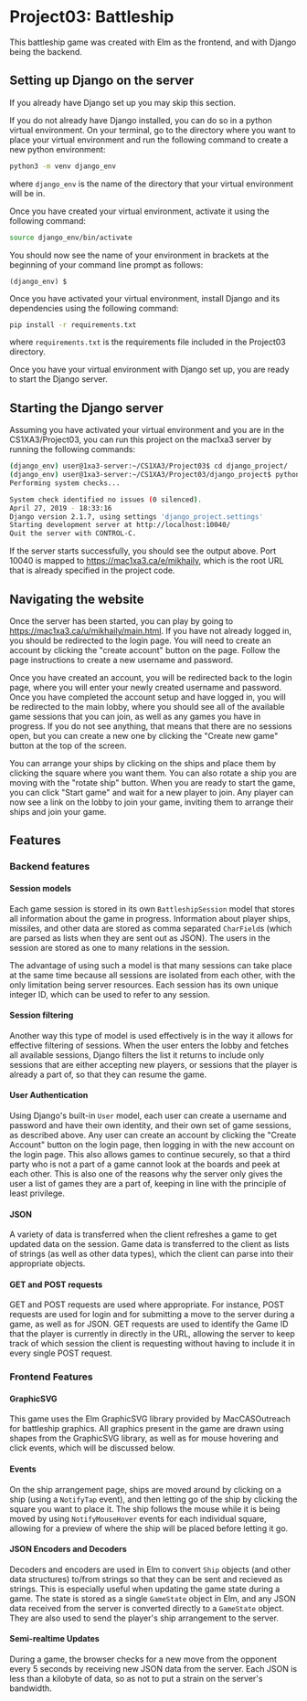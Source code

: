 # Project03: Battleship

This battleship game was created with Elm as the frontend, and with Django being the backend.

## Setting up Django on the server

If you already have Django set up you may skip this section.

If you do not already have Django installed, you can do so in a python virtual environment.
On your terminal, go to the directory where you want to place your virtual environment and run
the following command to create a new python environment:

``` bash
python3 -m venv django_env
```

where `django_env` is the name of the directory that your virtual environment will be in.

Once you have created your virtual environment, activate it using the following command:

``` bash
source django_env/bin/activate
```

You should now see the name of your environment in brackets at the beginning of your command line prompt as follows:

`(django_env) $`

Once you have activated your virtual environment, install Django and its dependencies using the following command:

``` bash
pip install -r requirements.txt
```

where `requirements.txt` is the requirements file included in the Project03 directory.

Once you have your virtual environment with Django set up, you are ready to start the Django server.

## Starting the Django server

Assuming you have activated your virtual environment and you are in the CS1XA3/Project03, you can run this project on the
mac1xa3 server by running the following commands:

``` bash
(django_env) user@1xa3-server:~/CS1XA3/Project03$ cd django_project/
(django_env) user@1xa3-server:~/CS1XA3/Project03/django_project$ python manage.py runserver localhost:10040
Performing system checks...

System check identified no issues (0 silenced).
April 27, 2019 - 18:33:16
Django version 2.1.7, using settings 'django_project.settings'
Starting development server at http://localhost:10040/
Quit the server with CONTROL-C.
```

If the server starts successfully, you should see the output above. Port 10040 is mapped to <https://mac1xa3.ca/e/mikhaily>,
which is the root URL that is already specified in the project code.

## Navigating the website

Once the server has been started, you can play by going to <https://mac1xa3.ca/u/mikhaily/main.html>. If you have not
already logged in, you should be redirected to the login page. You will need to create an account by clicking the "create
account" button on the page. Follow the page instructions to create a new username and password.

Once you have created an account, you will be redirected back to the login page, where you will enter your newly created
username and password. Once you have completed the account setup and have logged in, you will be redirected to the main
lobby, where you should see all of the available game sessions that you can join, as well as any games you have in
progress. If you do not see anything, that means that there are no sessions open, but you can create a new one by clicking
the "Create new game" button at the top of the screen.

You can arrange your ships by clicking on the ships and place them by clicking the square where you want them. You can also
rotate a ship you are moving with the "rotate ship" button. When you are ready to start the game, you can click "Start
game" and wait for a new player to join. Any player can now see a link on the lobby to join your game, inviting them to
arrange their ships and join your game.

## Features

### Backend features

#### Session models

Each game session is stored in its own `BattleshipSession` model that stores all information about the game in progress.
Information about player ships, missiles, and other data are stored as comma separated `CharField`s (which are parsed as
lists when they are sent out as JSON). The users in the session are stored as one to many relations in the session.

The advantage of using such a model is that many sessions can take place at the same time because all sessions are isolated
from each other, with the only limitation being server resources. Each session has its own unique integer ID, which can
be used to refer to any session.

#### Session filtering

Another way this type of model is used effectively is in the way it allows for effective filtering of sessions. When the
user enters the lobby and fetches all available sessions, Django filters the list it returns to include only sessions that
are either accepting new players, or sessions that the player is already a part of, so that they can resume the game.

#### User Authentication

Using Django's built-in `User` model, each user can create a username and password and have their own identity, and their
own set of game sessions, as described above. Any user can create an account by clicking the "Create Account" button on the
login page, then logging in with the new account on the login page. This also allows games to continue securely, so that
a third party who is not a part of a game cannot look at the boards and peek at each other. This is also one of the reasons
why the server only gives the user a list of games they are a part of, keeping in line with the principle of least privilege.

#### JSON

A variety of data is transferred when the client refreshes a game to get updated data on the session. Game data is transferred to the client as lists of strings (as well as other data types), which the client can parse into their appropriate objects.

#### GET and POST requests

GET and POST requests are used where appropriate. For instance, POST requests are used for login and for submitting a move
to the server during a game, as well as for JSON. GET requests are used to identify the Game ID that the player is
currently in directly in the URL, allowing the server to keep track of which session the client is requesting without having
to include it in every single POST request.

### Frontend Features

#### GraphicSVG

This game uses the Elm GraphicSVG library provided by MacCASOutreach for battleship graphics. All graphics present in the
game are drawn using shapes from the GraphicSVG library, as well as for mouse hovering and click events, which will be
discussed below.

#### Events

On the ship arrangement page, ships are moved around by clicking on a ship (using a `NotifyTap` event), and then letting
go of the ship by clicking the square you want to place it. The ship follows the mouse while it is being moved by using
`NotifyMouseHover` events for each individual square, allowing for a preview of where the ship will be placed before
letting it go.

#### JSON Encoders and Decoders

Decoders and encoders are used in Elm to convert `Ship` objects (and other data structures) to/from strings so that
they can be sent and recieved as strings. This is especially useful when updating the game state during a game. The state
is stored as a single `GameState` object in Elm, and any JSON data received from the server is converted directly to a
`GameState` object. They are also used to send the player's ship arrangement to the server.

#### Semi-realtime Updates

During a game, the browser checks for a new move from the opponent every 5 seconds by receiving new JSON data from the server. Each JSON is less than a kilobyte of data, so as not to put a strain on the server's bandwidth.